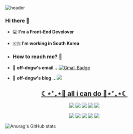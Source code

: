 


![header](https://capsule-render.vercel.app/api?type=waving&color=F7EFE9&height=300&section=header&text=off-dngw&fontSize=90&animation=fadeIn)
### Hi there 👋 

- 💻   **I'm a Front-End Develover**</h2>    

- 🇰🇷  **I'm working in South Korea**</h2>

- ### How to reach me? 🤔</h2>

- 📮  **off-dngw's email ...**[![Gmail Badge](https://img.shields.io/badge/Gmail-d14836?style=flat-square&logo=Gmail&logoColor=white&link=mailto:fomagran6@gmail.com)](mailto:rlaehddn0729@gmail.com)

- 📒  **off-dngw's blog ...**<a href="https://velog.io/@off-dngw"><img src="https://img.shields.io/badge/Tech%20Blog-11B48A?style=flat-square&logo=Vimeo&logoColor=white&link=https://velog.io/@new_wisdom"/>

<h2 align="center">☾⋆⁺₊⋆💙 all i can do 💙⋆⁺₊⋆☾</h2>
 
<p align="center"><img src="https://img.shields.io/badge/Python-3776AB?style=flat-square&logo=Python&logoColor=white"/></a>  <img src="https://img.shields.io/badge/JAVA-007396?style=flat-square&logo=JAVA&logoColor=white"/></a> <img src="https://img.shields.io/badge/HTML-E34F26?style=flat-square&logo=HTML5&logoColor=white"/></a>  <img src="https://img.shields.io/badge/CSS-1572B6?style=flat-square&logo=CSS3&logoColor=white"/></a>  <img src="https://img.shields.io/badge/JavaScript-F7DF1E?style=flat-square&logo=JavaScript&logoColor=black"/></a></p> 
<p align="center"><img src="https://img.shields.io/badge/Oracle-F80000?style=flat-square&logo=Oracle&logoColor=white"/></a>  <img s
 <img src="https://img.shields.io/badge/Node-339933?style=flat-square&logo=node.js&logoColor=white"/>
    <img src="https://img.shields.io/badge/React-61DAFB?style=flat-square&logo=react&logoColor=white"/>

<img src="https://img.shields.io/badge/Eclipse-3766AB?style=flat-square&logo=eclipse&logoColor=white"/>
<img src="https://img.shields.io/badge/Apache Tomcat-3766AB?style=flat-square&logo=ApacheTomcat&logoColor=white"/>


<!--  
 <img src="https://img.shields.io/badge/쓰고자하는_텍스트-컬러코드?style=flat-square&logo=simpleicons에서_아이콘이름&logoColor=white"/></a>&nbsp  -->

<!-- ![header](https://capsule-render.vercel.app/api?type=wave&color=gradient&height=300&section=header&text=Hi there 👋&fontSize=90) -->


![Anurag's GitHub stats](https://github-readme-stats.vercel.app/api?username=leejanghe&show_icons=true&theme=dracula&count_private=true&hide=prs)


